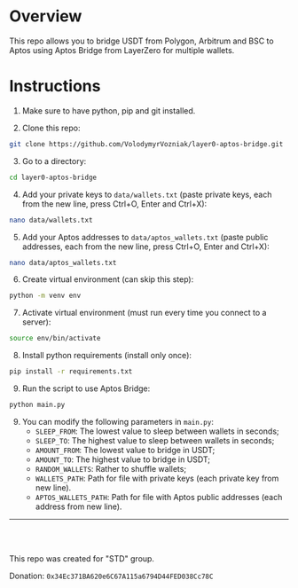 # Overview

This repo allows you to bridge USDT from Polygon, Arbitrum and BSC to Aptos using Aptos Bridge from LayerZero for multiple wallets.

# Instructions

1. Make sure to have python, pip and git installed.

2. Clone this repo:
```sh
git clone https://github.com/VolodymyrVozniak/layer0-aptos-bridge.git
```

3. Go to a directory:
```sh
cd layer0-aptos-bridge
```

4. Add your private keys to `data/wallets.txt` (paste private keys, each from the new line, press Ctrl+O, Enter and Ctrl+X):
```sh
nano data/wallets.txt
```

5. Add your Aptos addresses to `data/aptos_wallets.txt` (paste public addresses, each from the new line, press Ctrl+O, Enter and Ctrl+X):
```sh
nano data/aptos_wallets.txt
```

6. Create virtual environment (can skip this step):
```sh
python -m venv env
```

7. Activate virtual environment (must run every time you connect to a server):
```sh
source env/bin/activate
```

8. Install python requirements (install only once):
```sh
pip install -r requirements.txt
```

9. Run the script to use Aptos Bridge:
```sh
python main.py
```

9. You can modify the following parameters in `main.py`:
    * `SLEEP_FROM`: The lowest value to sleep between wallets in seconds;
    * `SLEEP_TO`: The highest value to sleep between wallets in seconds;
    * `AMOUNT_FROM`: The lowest value to bridge in USDT;
    * `AMOUNT_TO`: The highest value to bridge in USDT;
    * `RANDOM_WALLETS`: Rather to shuffle wallets;
    * `WALLETS_PATH`: Path for file with private keys (each private key from new line).
    * `APTOS_WALLETS_PATH`: Path for file with Aptos public addresses (each address from new line).

-----

</br>
</br>

This repo was created for "STD" group.

Donation: `0x34Ec371BA620e6C67A115a6794D44FED038Cc78C`
